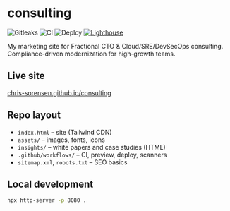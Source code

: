 # consulting

![Gitleaks](https://img.shields.io/badge/protected%20by-gitleaks-blue)
![CI](https://github.com/chris-sorensen/consulting/actions/workflows/ci.yml/badge.svg)
![Deploy](https://github.com/chris-sorensen/consulting/actions/workflows/deploy.yml/badge.svg)
[![Lighthouse](https://img.shields.io/endpoint?url=https://chris-sorensen.github.io/consulting/reports/lighthouse/latest/shields.json)](https://chris-sorensen.github.io/consulting/reports/lighthouse/latest/)

My marketing site for Fractional CTO & Cloud/SRE/DevSecOps consulting. Compliance-driven modernization for high-growth teams.

## Live site

[chris-sorensen.github.io/consulting](https://chris-sorensen.github.io/consulting/)

## Repo layout

- `index.html` – site (Tailwind CDN)
- `assets/` – images, fonts, icons
- `insights/` – white papers and case studies (HTML)
- `.github/workflows/` – CI, preview, deploy, scanners
- `sitemap.xml`, `robots.txt` – SEO basics

## Local development

```bash
npx http-server -p 8080 .
